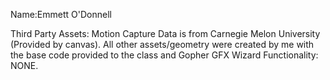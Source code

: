 Name:Emmett O'Donnell

Third Party Assets: Motion Capture Data is from Carnegie Melon University (Provided by canvas). All other assets/geometry were created by me with the base code provided to the class and Gopher GFX
Wizard Functionality: NONE. 
